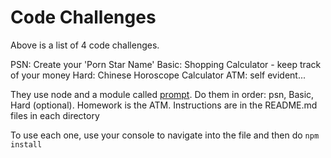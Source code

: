 # Code Challenges

Above is a list of 4 code challenges.

PSN: Create your 'Porn Star Name'
Basic: Shopping Calculator - keep track of your money
Hard: Chinese Horoscope Calculator
ATM: self evident...

They use node and a module called [prompt](https://www.npmjs.com/package/prompt). Do them in order: psn, Basic, Hard (optional). Homework is the ATM. Instructions are in the README.md files in each directory

To use each one, use your console to navigate into the file and then do `npm install`
